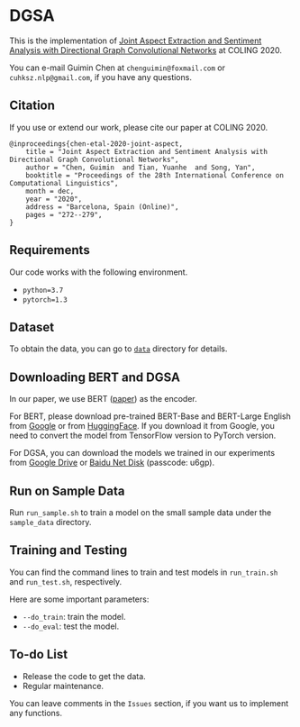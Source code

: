 # DGSA

This is the implementation of [Joint Aspect Extraction and Sentiment Analysis with Directional Graph Convolutional Networks](https://www.aclweb.org/anthology/2020.coling-main.24/) at COLING 2020.

You can e-mail Guimin Chen at `chenguimin@foxmail.com` or `cuhksz.nlp@gmail.com`, if you have any questions.

## Citation

If you use or extend our work, please cite our paper at COLING 2020.

```
@inproceedings{chen-etal-2020-joint-aspect,
    title = "Joint Aspect Extraction and Sentiment Analysis with Directional Graph Convolutional Networks",
    author = "Chen, Guimin  and Tian, Yuanhe  and Song, Yan",
    booktitle = "Proceedings of the 28th International Conference on Computational Linguistics",
    month = dec,
    year = "2020",
    address = "Barcelona, Spain (Online)",
    pages = "272--279",
}
```

## Requirements

Our code works with the following environment.
* `python=3.7`
* `pytorch=1.3`

## Dataset

To obtain the data, you can go to [`data`](./data) directory for details.

## Downloading BERT and DGSA

In our paper, we use BERT ([paper](https://www.aclweb.org/anthology/N19-1423/)) as the encoder.

For BERT, please download pre-trained BERT-Base and BERT-Large English from [Google](https://github.com/google-research/bert) or from [HuggingFace](https://s3.amazonaws.com/models.huggingface.co/bert/bert-base-chinese.tar.gz). If you download it from Google, you need to convert the model from TensorFlow version to PyTorch version.

For DGSA, you can download the models we trained in our experiments from [Google Drive](https://drive.google.com/drive/folders/1U78sBVGn5Uj0EP-nSl46LFgS8RgbJxJ9?usp=sharing) or [Baidu Net Disk](https://pan.baidu.com/s/1eaY8KBXj3z_gfST7MpNqMw) (passcode: u6gp).

## Run on Sample Data

Run `run_sample.sh` to train a model on the small sample data under the `sample_data` directory.

## Training and Testing

You can find the command lines to train and test models in `run_train.sh` and `run_test.sh`, respectively.

Here are some important parameters:

* `--do_train`: train the model.
* `--do_eval`: test the model.

## To-do List

* Release the code to get the data.
* Regular maintenance.

You can leave comments in the `Issues` section, if you want us to implement any functions.

